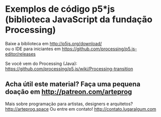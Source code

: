 # Exemplos de código p5*js (biblioteca JavaScript da fundação Processing)

Baixe a biblioteca em http://p5js.org/download/ <br>
ou o IDE para iniciantes em https://github.com/processing/p5.js-editor/releases

Se você vem do Processing (Java): https://github.com/processing/p5.js/wiki/Processing-transition

## Acha útil este material? Faça uma pequena doação em http://patreon.com/arteprog

Mais sobre programação para artistas, designers e arquitetos? http://arteprog.space
Ou entre em contato! http://contato.lugaralgum.com
